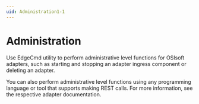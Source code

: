 ```yaml
---
uid: Administration1-1
---
```


# Administration

Use EdgeCmd utility to perform administrative level functions for OSIsoft adapters, such as starting and stopping an adapter ingress component or deleting an adapter.

You can also perform administrative level functions using any programming language or tool that supports making REST calls. For more information, see the respective adapter documentation.
